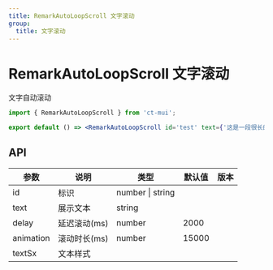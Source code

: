 ```yaml
---
title: RemarkAutoLoopScroll 文字滚动
group:
  title: 文字滚动
---
```


# RemarkAutoLoopScroll 文字滚动

文字自动滚动

```jsx
import { RemarkAutoLoopScroll } from 'ct-mui';

export default () => <RemarkAutoLoopScroll id='test' text={'这是一段很长的文字，这是一段很长的文字，这是一段很长的文字，这是一段很长的文字，这是一段很长的文字，这是一段很长的文字，这是一段很长的文字，这是一段很长的文字，这是一段很长的文字，这是一段很长的文字。'} />;
```

## API

| 参数            | 说明                                                       | 类型                     | 默认值                     | 版本 |
| --------------- | ---------------------------------------------------------- | ------------------------ | -------------------------- | ---- |
| id            | 标识                                                   | number \| string                  |                          |      |
| text        | 展示文本                                                   | string                   |                         |      |
| delay | 延迟滚动(ms)                                     | number   | 2000 |      |
| animation           | 滚动时长(ms)                                                   | number                   | 15000                         |      |
| textSx        | 文本样式 |  |                           |      |
